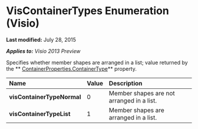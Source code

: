 
# VisContainerTypes Enumeration (Visio)

 **Last modified:** July 28, 2015

 _**Applies to:** Visio 2013 Preview_

Specifies whether member shapes are arranged in a list; value returned by the  ** [ContainerProperties.ContainerType](ba3ead35-a6da-5978-e852-4362e5ca230e.md)** property.



|**Name**|**Value**|**Description**|
|:-----|:-----|:-----|
| **visContainerTypeNormal**|0|Member shapes are not arranged in a list.|
| **visContainerTypeList**|1|Member shapes are arranged in a list.|

